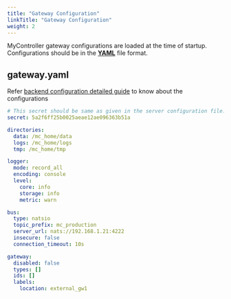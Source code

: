 ```yaml
---
title: "Gateway Configuration"
linkTitle: "Gateway Configuration"
weight: 2
---
```


MyController gateway configurations are loaded at the time of startup.<br>
Configurations should be in the **[YAML](https://yaml.org/)** file format.


## gateway.yaml
Refer [backend configuration detailed guide](/docs/advanced-installation/backend-configuration/) to know about the configurations

```yaml
# This secret should be same as given in the server configuration file.
secret: 5a2f6ff25b0025aeae12ae096363b51a

directories:
  data: /mc_home/data
  logs: /mc_home/logs
  tmp: /mc_home/tmp

logger:
  mode: record_all
  encoding: console
  level:
    core: info
    storage: info
    metric: warn

bus:
  type: natsio
  topic_prefix: mc_production
  server_url: nats://192.168.1.21:4222
  insecure: false
  connection_timeout: 10s

gateway:
  disabled: false
  types: []
  ids: []
  labels:
    location: external_gw1
```